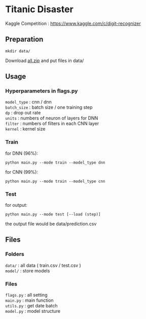 # Titanic Disaster
Kaggle Competition : https://www.kaggle.com/c/digit-recognizer

## Preparation
```
mkdir data/
```
Download [all.zip](https://www.kaggle.com/c/3004/download-all) and put files in data/

## Usage

### Hyperparameters in flags.py
`model_type` : cnn / dnn  
`batch_size` : batch size / one training step  
`dp` : drop out rate  
`units` : numbers of neuron of layers for DNN  
`filter` : numbers of filters in each CNN layer  
`kernel` : kernel size  

### Train
for DNN (96%):
```
python main.py --mode train --model_type dnn
```

for CNN (99%):
```
python main.py --mode train --model_type cnn
```

### Test
for output:
```
python main.py --mode test [--load (step)]
```
the output file would be data/prediction.csv

## Files

### Folders
`data/` : all data ( train.csv / test.csv )  
`model/` : store models 

### Files
`flags.py` : all setting  
`main.py` : main function  
`utils.py` : get date batch  
`model.py` : model structure  

